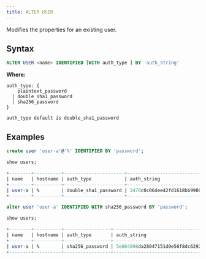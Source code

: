 ```yaml
---
title: ALTER USER
---
```


Modifies the properties for an existing user.

## Syntax

```sql
ALTER USER <name> IDENTIFIED [WITH auth_type ] BY 'auth_string'
```

**Where:**

```
auth_type: {
    plaintext_password
  | double_sha1_password
  | sha256_password
}

auth_type default is double_sha1_password
```

## Examples


```sql title='mysql>'
create user 'user-a'@'%' IDENTIFIED BY 'password';
```

```sql title='mysql>'
show users;
```

```sql
+--------+----------+----------------------+------------------------------------------+
| name   | hostname | auth_type            | auth_string                              |
+--------+----------+----------------------+------------------------------------------+
| user-a | %        | double_sha1_password | 2470c0c06dee42fd1618bb99005adca2ec9d1e19 |
+--------+----------+----------------------+------------------------------------------+
```


```sql title='mysql>'
alter user 'user-a' IDENTIFIED WITH sha256_password BY 'password';
```

```sql title='mysql>'
show users;
```

```sql
+--------+----------+-----------------+------------------------------------------------------------------+
| name   | hostname | auth_type       | auth_string                                                      |
+--------+----------+-----------------+------------------------------------------------------------------+
| user-a | %        | sha256_password | 5e884898da28047151d0e56f8dc6292773603d0d6aabbdd62a11ef721d1542d8 |
+--------+----------+-----------------+------------------------------------------------------------------+
```